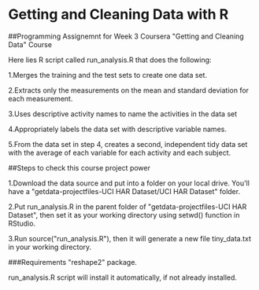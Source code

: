 # Getting and Cleaning Data with R

##Programming Assignemnt for Week 3 Coursera "Getting and Cleaning Data" Course

Here lies R script called run_analysis.R that does the following:

1.Merges the training and the test sets to create one data set.

2.Extracts only the measurements on the mean and standard deviation for each measurement. 

3.Uses descriptive activity names to name the activities in the data set

4.Appropriately labels the data set with descriptive variable names. 

5.From the data set in step 4, creates a second, independent tidy data set with the average of each variable for each activity and each subject.

##Steps to check this course project power

1.Download the data source and put into a folder on your local drive. You'll have a "getdata-projectfiles-UCI HAR Dataset/UCI HAR Dataset" folder.

2.Put run_analysis.R in the parent folder of "getdata-projectfiles-UCI HAR Dataset", then set it as your working directory using setwd() function in RStudio.

3.Run source("run_analysis.R"), then it will generate a new file tiny_data.txt in your working directory.

###Requirements
"reshape2" package. 

run_analysis.R script will install it automatically, if not already installed.
